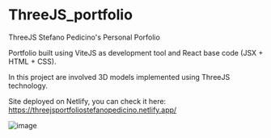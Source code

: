# ThreeJS_portfolio
ThreeJS Stefano Pedicino's Personal Porfolio

Portfolio built using ViteJS as development tool and React base code (JSX + HTML + CSS).


In this project are involved 3D models implemented using ThreeJS technology.


Site deployed on Netlify, you can check it here: https://threejsportfoliostefanopedicino.netlify.app/

![image](https://github.com/stefanopedicinogit/ThreeJS_portfolio/assets/83118026/067c1bcd-dae7-4d2d-9b6c-8375053e6bd9)
